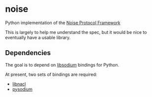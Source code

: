 noise
=====

Python implementation of the [Noise Protocol
Framework](https://noiseprotocol.org/)

This is largely to help me understand the spec, but it would be nice to
eventually have a usable library.

Dependencies
------------
The goal is to depend on [libsodium](https://github.com/jedisct1/libsodium/)
bindings for Python.

At present, two sets of bindings are required:
* [libnacl](https://github.com/saltstack/libnacl/)
* [pysodium](https://github.com/stef/pysodium/)
